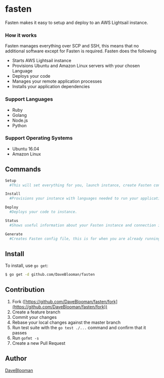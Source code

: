 # fasten


Fasten makes it easy to setup and deploy to an AWS Lightsail instance.  

### How it works
Fasten manages everything over SCP and SSH, this means that no additional software except for Fasten is required.  Fasten does the following

 - Starts AWS Lightsail instance
 - Provisions Ubuntu and Amazon Linux servers with your chosen Language
 - Deploys your code
 - Manages your remote application processes
 - Installs your application dependencies

### Support Languages

 - Ruby  
 - Golang
 - Node.js
 - Python

### Support Operating Systems

- Ubuntu 16.04
- Amazon Linux

## Commands
```sh
Setup
  #This will set everything for you, launch instance, create Fasten config file and download instance key pair.  

Install
  #Provisions your instance with languages needed to run your application code.  

Deploy
  #Deploys your code to instance.

Status
  #Shows useful information about your Fasten instance and connection information.  

Generate
  #Creates Fasten config file, this is for when you are already running and AWS instance and have your key pair
```






## Install

To install, use `go get`:

```bash
$ go get -d github.com/DaveBlooman/fasten
```

## Contribution

1. Fork ([https://github.com/DaveBlooman/fasten/fork](https://github.com/DaveBlooman/fasten/fork))
1. Create a feature branch
1. Commit your changes
1. Rebase your local changes against the master branch
1. Run test suite with the `go test ./...` command and confirm that it passes
1. Run `gofmt -s`
1. Create a new Pull Request

## Author

[DaveBlooman](https://github.com/DaveBlooman)
